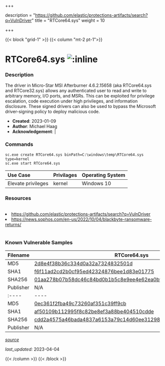 +++

description = "https://github.com/elastic/protections-artifacts/search?q=VulnDriver"
title = "RTCore64.sys"
weight = 10

+++


{{< block "grid-1" >}}
{{< column "mt-2 pt-1">}}


# RTCore64.sys ![:inline](/images/twitter_verified.png) 


### Description

The driver in Micro-Star MSI Afterburner 4.6.2.15658 (aka RTCore64.sys and RTCore32.sys) allows any authenticated user to read and write to arbitrary memory, I/O ports, and MSRs. This can be exploited for privilege escalation, code execution under high privileges, and information disclosure. These signed drivers can also be used to bypass the Microsoft driver-signing policy to deploy malicious code.

- **Created**: 2023-01-09
- **Author**: Michael Haag
- **Acknowledgement**:  | [](https://twitter.com/)

### Commands

```
sc.exe create RTCore64.sys binPath=C:\windows\temp\RTCore64.sys type=kernel
sc.exe start RTCore64.sys
```

| Use Case | Privilages | Operating System | 
|:---- | ---- | ---- |
| Elevate privileges | kernel | Windows 10 |

### Resources
<br>
<li><a href=" https://github.com/elastic/protections-artifacts/search?q=VulnDriver"> https://github.com/elastic/protections-artifacts/search?q=VulnDriver</a></li>
<li><a href="https://news.sophos.com/en-us/2022/10/04/blackbyte-ransomware-returns/">https://news.sophos.com/en-us/2022/10/04/blackbyte-ransomware-returns/</a></li>
<br>

### Known Vulnerable Samples

| Filename | RTCore64.sys |
|:---- | ---- | 
| MD5 | <a href="https://www.virustotal.com/gui/file/2d8e4f38b36c334d0a32a7324832501d">2d8e4f38b36c334d0a32a7324832501d</a> |
| SHA1 | <a href="https://www.virustotal.com/gui/file/f6f11ad2cd2b0cf95ed42324876bee1d83e01775">f6f11ad2cd2b0cf95ed42324876bee1d83e01775</a> |
| SHA256 | <a href="https://www.virustotal.com/gui/file/01aa278b07b58dc46c84bd0b1b5c8e9ee4e62ea0bf7a695862444af32e87f1fd">01aa278b07b58dc46c84bd0b1b5c8e9ee4e62ea0bf7a695862444af32e87f1fd</a> |
| Publisher | N/A || Signature | N, /, A   || Date | N/A || Company | N/A || Description | N/A || Product | N/A || Filename | RTCore64.sys |
|:---- | ---- | 
| MD5 | <a href="https://www.virustotal.com/gui/file/0ec361f2fba49c73260af351c39ff9cb">0ec361f2fba49c73260af351c39ff9cb</a> |
| SHA1 | <a href="https://www.virustotal.com/gui/file/af50109b112995f8c82be8ef3a88be404510cdde">af50109b112995f8c82be8ef3a88be404510cdde</a> |
| SHA256 | <a href="https://www.virustotal.com/gui/file/cdd2a4575a46bada4837a6153a79c14d60ee3129830717ef09e0e3efd9d00812">cdd2a4575a46bada4837a6153a79c14d60ee3129830717ef09e0e3efd9d00812</a> |
| Publisher | N/A || Signature | N, /, A   || Date | N/A || Company | N/A || Description | N/A || Product | N/A |


[*source*](https://github.com/magicsword-io/LOLDrivers/tree/main/yaml/rtcore64.sys.yml)

*last_updated:* 2023-04-04








{{< /column >}}
{{< /block >}}

